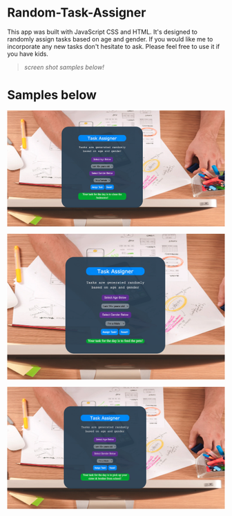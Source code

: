 # Random-Task-Assigner

This app was built with JavaScript CSS and HTML.
It's designed to randomly assign tasks based on age and gender.
If you would like me to incorporate any new tasks don't hesitate to ask. 
Please feel free to use it if you have kids. 

> *screen shot samples below!*

# Samples below
![](./MD-images/Screen-Shot-1.png?raw=true) 

![](./MD-images/Screen-Shot-2.png?raw=true) 

![](./MD-images/Screen-Shot-3.png?raw=true) 
